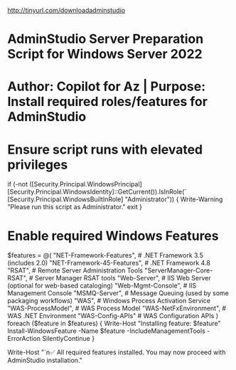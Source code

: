 http://tinyurl.com/downloadadminstudio


# AdminStudio Server Preparation Script for Windows Server 2022
# Author: Copilot for Az | Purpose: Install required roles/features for AdminStudio

# Ensure script runs with elevated privileges
if (-not ([Security.Principal.WindowsPrincipal] [Security.Principal.WindowsIdentity]::GetCurrent()).IsInRole(`
    [Security.Principal.WindowsBuiltInRole] "Administrator")) {
    Write-Warning "Please run this script as Administrator."
    exit
}
# Enable required Windows Features
$features = @(
    "NET-Framework-Features",       # .NET Framework 3.5 (includes 2.0)
    "NET-Framework-45-Features",    # .NET Framework 4.8
    "RSAT",                         # Remote Server Administration Tools
    "ServerManager-Core-RSAT",     # Server Manager RSAT tools
    "Web-Server",                   # IIS Web Server (optional for web-based cataloging)
    "Web-Mgmt-Console",             # IIS Management Console
    "MSMQ-Server",                  # Message Queuing (used by some packaging workflows)
    "WAS",                          # Windows Process Activation Service
    "WAS-ProcessModel",             # WAS Process Model
    "WAS-NetFxEnvironment",         # WAS .NET Environment
    "WAS-Config-APIs"               # WAS Configuration APIs
)
foreach ($feature in $features) {
    Write-Host "Installing feature: $feature"
    Install-WindowsFeature -Name $feature -IncludeManagementTools -ErrorAction SilentlyContinue
}

Write-Host "`n✅ All required features installed. You may now proceed with AdminStudio installation."
